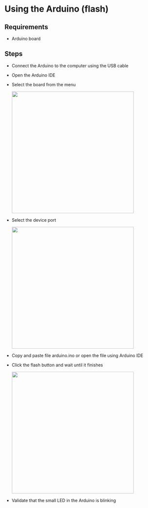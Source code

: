 # Using the Arduino (flash)

## Requirements

- Arduino board

## Steps

- Connect the Arduino to the computer using the USB cable

- Open the Arduino IDE

- Select the board from the menu

  <img src="https://github.com/estape11/arduino-workshop/blob/main/2-using-components/arduino/assets/board_selection.png?raw=true" width="400">


- Select the device port

  <img src="https://github.com/estape11/arduino-workshop/blob/main/2-using-components/arduino/assets/device_selection.png?raw=true" width="400">

- Copy and paste file arduino.ino or open the file using Arduino IDE

- Click the flash button and wait until it finishes

  <img src="https://github.com/estape11/arduino-workshop/blob/main/2-using-components/arduino/assets/flash.png?raw=true" width="400">

- Validate that the small LED in the Arduino is blinking
